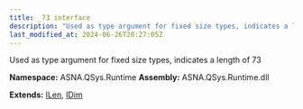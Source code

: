 ```yaml
---
title: _73 interface
description: "Used as type argument for fixed size types, indicates a length of 73  "
last_modified_at: 2024-06-26T20:27:05Z
---
```


Used as type argument for fixed size types, indicates a length of 73 

**Namespace:** ASNA.QSys.Runtime
**Assembly:** ASNA.QSys.Runtime.dll

**Extends:** [ILen](/reference/runtime/qsys-runtime/i-len.html), [IDim](/reference/runtime/qsys-runtime/i-dim.html)
<br>
<br>
